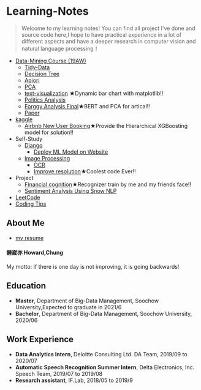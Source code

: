 # Learning-Notes
> Welcome to my learning notes!
> You can find all project I've done and source code here,I hope to have practical experience in a lot of different aspects and have a deeper research in computer vision and natural language processing！

* [Data-Mining Course (19AW)](https://github.com/h30306/Learning-Notes/tree/master/data-mining)
  * [Tidy-Data](https://github.com/h30306/Learning-Notes/blob/master/data-mining/tidy-data/Tidy-data.ipynb)
  * [Decision Tree](https://github.com/h30306/Learning-Notes/blob/master/data-mining/decision-tree/d-tree%20NBA.ipynb)
  * [Apiori](https://github.com/h30306/Learning-Notes/blob/master/data-mining/Apiori/Apiori.ipynb)
  * [PCA](https://github.com/h30306/Learning-Notes/blob/master/data-mining/PCA/PCA.ipynb)
  * [text-visualization](https://nbviewer.jupyter.org/github/h30306/Learning-Notes/blob/master/data-mining/text-visulization/text-visualization.ipynb) ★Dynamic bar chart with matplotlib!!
  * [Politics Analysis](https://github.com/h30306/Learning-Notes/blob/master/data-mining/Politics%20Analysis/Politics%20Analasis.ipynb)
  * [Forggy Analysis Final](https://nbviewer.jupyter.org/github/h30306/Learning-Notes/blob/master/data-mining/Politics%20Analysis/Politics%20Analasis.ipynb)★BERT and PCA for artical!!
  * [Paper](https://github.com/h30306/Learning-Notes/blob/master/data-mining/論文報告attention.pdf)
* [kaggle](https://github.com/h30306/Learning-Notes/tree/master/Kaggle)
  * [Airbnb New User Booking](https://github.com/h30306/Learning-Notes/tree/master/Kaggle/Airbnb)★Provide the Hierarchical XGBoosting model for solution!!
* Self-Study
  * [Django](https://github.com/h30306/Learning-Notes/tree/master/Django)
    * [Deploy ML Model on Website](https://github.com/h30306/Learning-Notes/tree/master/Django/Deploy_ML)
  * [Image Processing]()
    * [OCR](https://github.com/h30306/Learning-Notes/tree/master/OCR)
    * [Improve resolution](https://github.com/h30306/Learning-Notes/tree/master/RAISR)★Coolest code Ever!!
* Project
  * [Financial cognition](https://github.com/h30306/Learning-Notes/tree/master/Financial%20cognition)★Recognizer train by me and my friends face!!
  * [Sentiment Analysis Using Snow NLP](https://github.com/h30306/Learning-Notes/tree/master/Snow%20NLP)
* [LeetCode](https://github.com/h30306/Learning-Notes/tree/master/Leetcode)
* [Coding Tips](https://github.com/h30306/Learning-Notes/tree/master/Coding-tips)

## About Me
* [my resume](https://github.com/h30306/Learning-Notes/blob/master/other/English%20Resume.pdf)
#### 鍾崴亦 Howard,Chung
My motto:
If there is one day is not improving, it is going backwards!
## Education
* **Master**, Department of Big-Data Management, Soochow University,Expected to graduate in 2021/6
* **Bachelor**, Department of Big-Data Management, Soochow University, 2020/06

## Work Experience 
* **Data Analytics Intern**, Deloitte Consulting Ltd. DA Team, 2019/09 to 2020/07
* **Automatic Speech Recognition Summer Intern**, Delta Electronics, Inc. Speech Team, 2019/07 to 2019/08
* **Research assistant**, IF.Lab, 2018/05 to 2019/9

